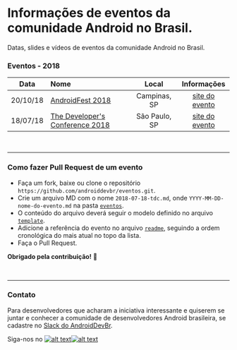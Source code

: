 # Informações de eventos da comunidade Android no Brasil.

Datas, slides e vídeos de eventos da comunidade Android no Brasil.

### Eventos - 2018
 Data | Nome | Local | Informações 
:----:|:---- |:-----:|:-----------:
20/10/18 | [AndroidFest 2018](https://github.com/androiddevbr/eventos/blob/master/_eventos/2018-10-20-androidfest-campinas.md) | Campinas, SP | [site do evento](https://gdg-campinas.github.io/androidfest/)
18/07/18 | [The Developer's Conference 2018](https://github.com/androiddevbr/eventos/blob/master/_eventos/2018-07-18-tdc.md) | São Paulo, SP | [site do evento](http://www.thedevelopersconference.com.br/tdc/2018/saopaulo/trilha-android-2)

<br>

------------


### Como fazer Pull Request de um evento
- Faça um fork, baixe ou clone o repositório `https://github.com/androiddevbr/eventos.git`.
- Crie um arquivo MD com o nome `2018-07-18-tdc.md`, onde `YYYY-MM-DD-nome-do-evento.md` na pasta [`eventos`](https://github.com/androiddevbr/eventos/tree/master/_eventos).
- O conteúdo do arquivo deverá seguir o modelo definido no arquivo [`template`](https://github.com/androiddevbr/eventos/blob/master/_templates/_template_conference.md).
- Adicione a referência do evento no arquivo [`readme`](https://github.com/androiddevbr/eventos/blob/master/README.md), seguindo a ordem cronológica do mais atual no topo da lista.
- Faça o Pull Request.

**Obrigado pela contribuição!** :tada:

<br>

------------


### Contato
Para desenvolvedores que acharam a iniciativa interessante e quiserem se juntar e conhecer a comunidade de desenvolvedores Android brasileira, se cadastre no [Slack do AndroidDevBr](http://slack.androiddevbr.org/).

Siga-nos no [![alt text][1.1]][1][![alt text][2.1]][2]

[1.1]: http://i.imgur.com/wWzX9uB.png (twitter icon with padding)
[2.1]: http://i.imgur.com/9I6NRUm.png (github icon with padding)


[1]: http://www.twitter.com/AndroidDevBrOrg
[2]: https://github.com/androiddevbr




